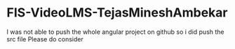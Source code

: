 # FIS-VideoLMS-TejasMineshAmbekar

I was not able to push the whole angular project on github so i did push the src file 
Please do consider

